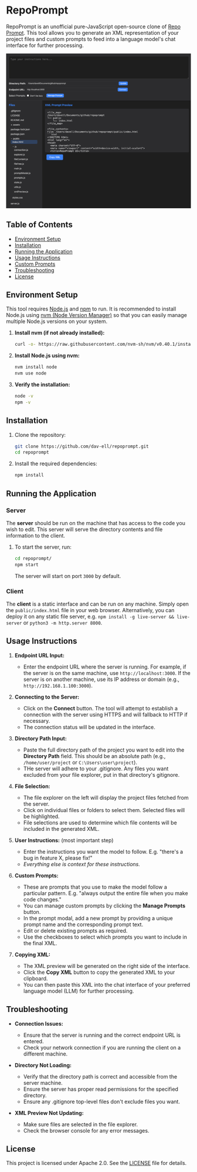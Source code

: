 # RepoPrompt

RepoPrompt is an unofficial pure-JavaScript open-source clone of [Repo Prompt](https://repoprompt.com/). This tool allows you to generate an XML representation of your project files and custom prompts to feed into a language model's chat interface for further processing.

![UI PNG](assets/ui.png)

## Table of Contents

- [Environment Setup](#environment-setup)
- [Installation](#installation)
- [Running the Application](#running-the-application)
- [Usage Instructions](#usage-instructions)
- [Custom Prompts](#custom-prompts)
- [Troubleshooting](#troubleshooting)
- [License](#license)

## Environment Setup

This tool requires [Node.js](https://nodejs.org/) and [npm](https://www.npmjs.com/) to run. It is recommended to install Node.js using [nvm (Node Version Manager)](https://github.com/nvm-sh/nvm) so that you can easily manage multiple Node.js versions on your system.

1. **Install nvm (if not already installed):**

   ```bash
   curl -o- https://raw.githubusercontent.com/nvm-sh/nvm/v0.40.1/install.sh | bash
   ```

2. **Install Node.js using nvm:**

   ```bash
   nvm install node
   nvm use node
   ```

3. **Verify the installation:**

   ```bash
   node -v
   npm -v
   ```

## Installation

1. Clone the repository:

   ```bash
   git clone https://github.com/dav-ell/repoprompt.git
   cd repoprompt
   ```

2. Install the required dependencies:

   ```bash
   npm install
   ```

## Running the Application

### Server

The **server** should be run on the machine that has access to the code you wish to edit. This server will serve the directory contents and file information to the client.

1. To start the server, run:

   ```bash
   cd repoprompt/
   npm start
   ```

   The server will start on port `3000` by default.

### Client

The **client** is a static interface and can be run on any machine. Simply open the `public/index.html` file in your web browser. Alternatively, you can deploy it on any static file server, e.g. `npm install -g live-server && live-server` or `python3 -m http.server 8000`.

## Usage Instructions


1. **Endpoint URL Input:**

   - Enter the endpoint URL where the server is running. For example, if the server is on the same machine, use `http://localhost:3000`. If the server is on another machine, use its IP address or domain (e.g., `http://192.168.1.100:3000`).

2. **Connecting to the Server:**

   - Click on the **Connect** button. The tool will attempt to establish a connection with the server using HTTPS and will fallback to HTTP if necessary.
   - The connection status will be updated in the interface.

3. **Directory Path Input:**

   - Paste the full directory path of the project you want to edit into the **Directory Path** field. This should be an absolute path (e.g., `/home/user/project` or `C:\Users\user\project`).
   - THe server will adhere to your .gitignore. Any files you want excluded from your file explorer, put in that directory's gitignore.

4. **File Selection:**

   - The file explorer on the left will display the project files fetched from the server.
   - Click on individual files or folders to select them. Selected files will be highlighted.
   - File selections are used to determine which file contents will be included in the generated XML.

5. **User Instructions:** (most important step)

   - Enter the instructions you want the model to follow. E.g. "there's a bug in feature X, please fix!" 
   - _Everything else is context for these instructions._

6. **Custom Prompts:**

   - These are prompts that you use to make the model follow a particular pattern. E.g. "always output the entire file when you make code changes."
   - You can manage custom prompts by clicking the **Manage Prompts** button.
   - In the prompt modal, add a new prompt by providing a unique prompt name and the corresponding prompt text.
   - Edit or delete existing prompts as required.
   - Use the checkboxes to select which prompts you want to include in the final XML.

7. **Copying XML:**

   - The XML preview will be generated on the right side of the interface.
   - Click the **Copy XML** button to copy the generated XML to your clipboard.
   - You can then paste this XML into the chat interface of your preferred language model (LLM) for further processing.

## Troubleshooting

- **Connection Issues:**
  - Ensure that the server is running and the correct endpoint URL is entered.
  - Check your network connection if you are running the client on a different machine.

- **Directory Not Loading:**
  - Verify that the directory path is correct and accessible from the server machine.
  - Ensure the server has proper read permissions for the specified directory.
  - Ensure any .gitignore top-level files don't exclude files you want.

- **XML Preview Not Updating:**
  - Make sure files are selected in the file explorer.
  - Check the browser console for any error messages.

## License

This project is licensed under Apache 2.0. See the [LICENSE](LICENSE) file for details.